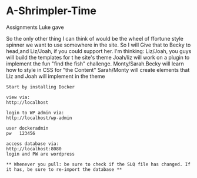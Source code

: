 # A-Shrimpler-Time

Assignments Luke gave
 
So the only other thing I can think of would be the wheel of ffortune style spinner we want to use somewhere in the site.
So I will Give that to Becky to head,and Liz/Joah, if you could support her.
I'm thinking: Liz/Joah, you guys will build the templates for t he site's theme
Joah/liz will work on a plugin to implement the fun "find the fish" challenge.
Monty/Sarah.Becky will learn how to style in CSS for "the Content" 
Sarah/Monty will create elements that Liz and Joah will implement in the theme


`````````
Start by installing Docker 

view via:
http://localhost

login to WP admin via:
http://localhost/wp-admin

user dockeradmin
pw   123456

access database via:
http://localhost:8080
login and PW are wordpress

** Whenever you pull: be sure to check if the SLQ file has changed. If it has, be sure to re-import the database **
